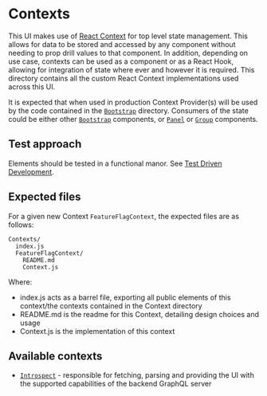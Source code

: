 # Contexts

This UI makes use of [React Context](https://reactjs.org/docs/context.html) for top level state management. This allows for data to be stored and accessed by any component without needing to prop drill values to that component. In addition, depending on use case, contexts can be used as a component or as a React Hook, allowing for integration of state where ever and however it is required. This directory contains all the custom React Context implementations used across this UI.

It is expected that when used in production Context Provider(s) will be used by the code contained in the [`Bootstrap`](../Bootstrap/README.md) directory. Consumers of the state could be either other [`Bootstrap`](../Bootstrap/README.md) components, or [`Panel`](../Panels/README.md) or [`Group`](../Groups/README.md) components.

## Test approach

Elements should be tested in a functional manor. See [Test Driven Development](../../docs/Test.md#style-of-test).

## Expected files

For a given new Context `FeatureFlagContext`, the expected files are as follows:

```
Contexts/
  index.js
  FeatureFlagContext/
    README.md
    Context.js
```

Where:

- index.js acts as a barrel file, exporting all public elements of this context/the contexts contained in the Context directory
- README.md is the readme for this Context, detailing design choices and usage
- Context.js is the implementation of this context

## Available contexts

- [`Introspect`](./Introspect/README.md) - responsible for fetching, parsing and providing the UI with the supported capabilities of the backend GraphQL server

